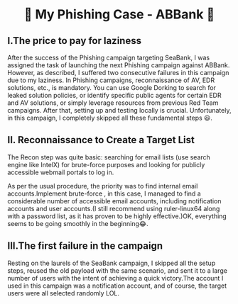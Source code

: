 <h1 align="center">🎣 My Phishing Case - ABBank 🎣</h1>

## I.The price to pay for laziness

After the success of the Phishing campaign targeting SeaBank, I was assigned the task of launching the next Phishing campaign against ABBank. However, as described, I suffered two consecutive failures in this campaign due to my laziness.
In Phishing campaigns, reconnaissance of AV, EDR solutions, etc., is mandatory. You can use Google Dorking to search for leaked solution policies, or identify specific public agents for certain EDR and AV solutions, or simply leverage resources from previous Red Team campaigns. After that, setting up and testing locally is crucial. Unfortunately, in this campaign, I completely skipped all these fundamental steps 😃.

## II. Reconnaissance to Create a Target List
The Recon step was quite basic: searching for email lists (use search engine like IntelX) for brute-force purposes and looking for publicly accessible webmail portals to log in.

As per the usual procedure, the priority was to find internal email accounts.Implement brute-force , in this case, I managed to find a considerable number of accessible email accounts, including notification accounts and user accounts.(I still recommend using ruler-linux64 along with a password list, as it has proven to be highly effective.)OK, everything seems to be going smoothly in the beginning😂.

## III.The first failure in the campaign

Resting on the laurels of the SeaBank campaign, I skipped all the setup steps, reused the old payload with the same scenario, and sent it to a large number of users with the intent of achieving a quick victory.The account I used in this campaign was a notification account, and of course, the target users were all selected randomly LOL.
